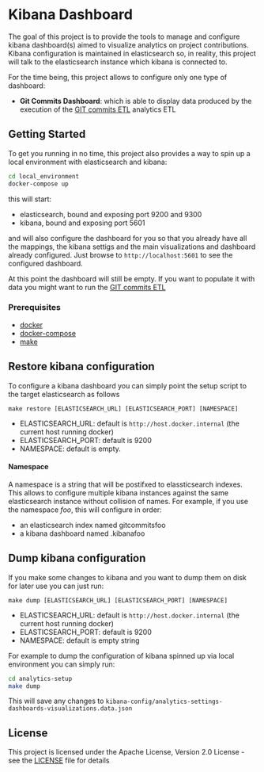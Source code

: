# Kibana Dashboard

The goal of this project is to provide the tools to manage and configure kibana dashboard(s)
aimed to visualize analytics on project contributions.
Kibana configuration is maintained in elasticsearch so, in reality, this project will talk to the elasticsearch
instance which kibana is connected to.

For the time being, this project allows to configure only one type of dashboard:

* **Git Commits Dashboard**:
which is able to display data produced by the execution of the [GIT commits ETL](https://github.com/GerritCodeReview/apps_analytics-etl#git-commits) analytics ETL
 

## Getting Started

To get you running in no time, this project also provides a way to spin up a local environment with elasticsearch and kibana:

```bash
cd local_environment
docker-compose up

```

this will start:
* elasticsearch, bound and exposing port 9200 and 9300
* kibana, bound and exposing port 5601

and will also configure the dashboard for you so that you already have all the mappings, the kibana settigs and the main visualizations and dashboard already configured.
Just browse to `http://localhost:5601` to see the configured dashboard.

At this point the dashboard will still be empty.
If you want to populate it with data you might want to run the [GIT commits ETL](https://github.com/GerritCodeReview/apps_analytics-etl#git-commits)

### Prerequisites

* [docker](https://www.docker.com/)
* [docker-compose](https://docs.docker.com/compose/)
* [make](https://www.gnu.org/software/make/)

## Restore kibana configuration
To configure a kibana dashboard you can simply point the setup script to the target elasticsearch as follows

```make restore [ELASTICSEARCH_URL] [ELASTICSEARCH_PORT] [NAMESPACE]```

* ELASTICSEARCH_URL: default is `http://host.docker.internal` (the current host running docker)
* ELASTICSEARCH_PORT: default is 9200
* NAMESPACE: default is empty.

#### Namespace
A namespace is a string that will be postifxed to elassticsearch indexes.
This allows to configure multiple kibana instances against the same elasticsearch instance without collision of names.
For example, if you use the namespace _foo_, this will configure in order:

* an elasticsearch index named gitcommitsfoo
* a kibana dashboard named .kibanafoo

## Dump kibana configuration

If you make some changes to kibana and you want to dump them on disk for later use you can
just run:

```make dump [ELASTICSEARCH_URL] [ELASTICSEARCH_PORT] [NAMESPACE]```

* ELASTICSEARCH_URL: default is `http://host.docker.internal` (the current host running docker)
* ELASTICSEARCH_PORT: default is 9200
* NAMESPACE: default is empty string

For example to dump the configuration of kibana spinned up via local environment you can simply run:
```bash
cd analytics-setup
make dump
```

This will save any changes to ```kibana-config/analytics-settings-dashboards-visualizations.data.json```

## License

This project is licensed under the Apache License, Version 2.0 License - see the [LICENSE](LICENSE) file for details
